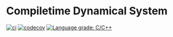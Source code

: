 # Compiletime Dynamical System

[![ci](https://github.com/hansepp/codys/actions/workflows/ci.yml/badge.svg)](https://github.com/hansepp/codys/actions/workflows/ci.yml)
[![codecov](https://codecov.io/gh/hansepp/codys/branch/main/graph/badge.svg)](https://codecov.io/gh/hansepp/codys)
[![Language grade: C/C++](https://img.shields.io/lgtm/grade/cpp/g/hansepp/codys.svg?logo=lgtm&logoWidth=18)](https://lgtm.com/projects/g/hansepp/codys/context:cpp)
